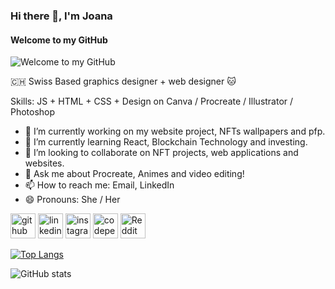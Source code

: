 ### Hi there 🦋, I'm Joana
#### Welcome to my GitHub
![Welcome to my GitHub](https://media1.giphy.com/media/v1.Y2lkPTc5MGI3NjExMHl5dG1iOWNxcW93d2FtN2szMmR5ZWxzMXI1MGZ3Z2hxdHkwYnlkYyZlcD12MV9pbnRlcm5hbF9naWZfYnlfaWQmY3Q9Zw/ptqAPgghLtHOa0SLJS/giphy.gif)

🇨🇭 Swiss Based graphics designer + web designer 🐱


Skills: JS + HTML + CSS + Design on Canva / Procreate / Illustrator / Photoshop

- 🔭 I’m currently working on my website project, NFTs wallpapers and pfp. 
- 🌱 I’m currently learning React, Blockchain Technology and investing. 
- 👯 I’m looking to collaborate on NFT projects, web applications and websites. 
- 💬 Ask me about Procreate, Animes and video editing! 
- 📫 How to reach me: Email, LinkedIn 
- 😄 Pronouns: She / Her 


[<img src='https://cdn.jsdelivr.net/npm/simple-icons@3.0.1/icons/github.svg' alt='github' height='40'>](https://github.com/JoanaSoares-dev)  [<img src='https://cdn.jsdelivr.net/npm/simple-icons@3.0.1/icons/linkedin.svg' alt='linkedin' height='40'>](https://www.linkedin.com/in/joanaayitesoares/)  [<img src='https://cdn.jsdelivr.net/npm/simple-icons@3.0.1/icons/instagram.svg' alt='instagram' height='40'>](https://www.instagram.com/josoares.dev/)  [<img src='https://cdn.jsdelivr.net/npm/simple-icons@3.0.1/icons/codepen.svg' alt='codepen' height='40'>](https://codepen.io/JoanaSoares-dev)  [<img src='https://cdn.jsdelivr.net/npm/simple-icons@3.0.1/icons/reddit.svg' alt='Reddit' height='40'>](https://www.reddit.com/user/Joana-dev)  

[![Top Langs](https://github-readme-stats.vercel.app/api/top-langs/?username=JoanaSoares-dev)](https://github.com/anuraghazra/github-readme-stats)

![GitHub stats](https://github-readme-stats.vercel.app/api?username=JoanaSoares-dev&show_icons=true)  


